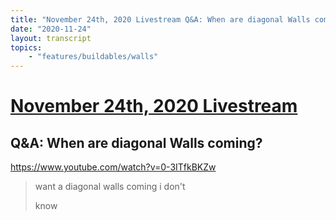 ```yaml
---
title: "November 24th, 2020 Livestream Q&A: When are diagonal Walls coming?"
date: "2020-11-24"
layout: transcript
topics:
    - "features/buildables/walls"
---
```

# [November 24th, 2020 Livestream](../2020-11-24.md)
## Q&A: When are diagonal Walls coming?
https://www.youtube.com/watch?v=0-3ITfkBKZw
> want a diagonal walls coming i don't
> 
> know
> 
